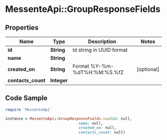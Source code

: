 # MessenteApi::GroupResponseFields

## Properties

Name | Type | Description | Notes
------------ | ------------- | ------------- | -------------
**id** | **String** | Id string in UUID format | 
**name** | **String** |  | 
**created_on** | **String** | Format %Y-%m-%dT%H:%M:%S.%fZ | [optional] 
**contacts_count** | **Integer** |  | 

## Code Sample

```ruby
require 'MessenteApi'

instance = MessenteApi::GroupResponseFields.new(id: null,
                                 name: null,
                                 created_on: null,
                                 contacts_count: null)
```


